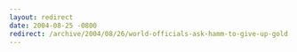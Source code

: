 ```yaml
---
layout: redirect
date: 2004-08-25 -0800
redirect: /archive/2004/08/26/world-officials-ask-hamm-to-give-up-gold.aspx/
---
```


